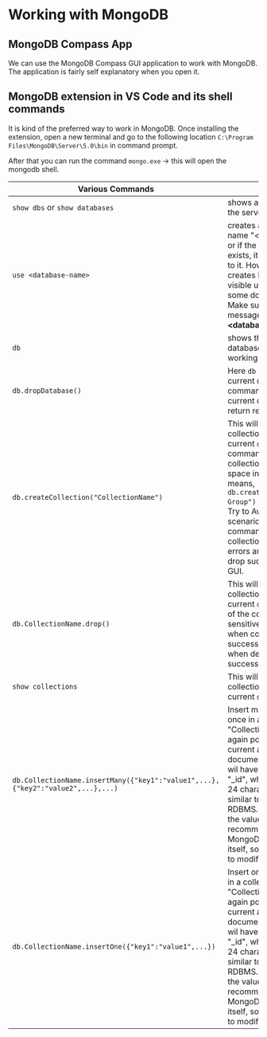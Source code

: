 # Working with MongoDB

## MongoDB Compass App

We can use the MongoDB Compass GUI application to work with MongoDB. The application is fairly self explanatory when you open it.

## MongoDB extension in VS Code and its shell commands

It is kind of the preferred way to work in MongoDB. Once installing the extension, open a new terminal and go to the following location `C:\Program Files\MongoDB\Server\5.0\bin` in command prompt.

After that you can run the command `mongo.exe` -> this will open the mongodb shell.

| Various Commands                                                                | Details                                                                                                                                                                                                                                                                                                                                                                                |
| ------------------------------------------------------------------------------- | -------------------------------------------------------------------------------------------------------------------------------------------------------------------------------------------------------------------------------------------------------------------------------------------------------------------------------------------------------------------------------------- |
| `show dbs` or `show databases`                                                  | shows all the databases in the server                                                                                                                                                                                                                                                                                                                                                  |
| `use <database-name>`                                                           | creates a Database with name "\<database-name\>" or if the database already exists, it simply switches to it. However, the newly creates DB will not be visible unless you insert some document inside it. Make sure you see the message **"switched to db \<database-name\>"**                                                                                                        |
| `db`                                                                            | shows the current database you are using or working space DB                                                                                                                                                                                                                                                                                                                           |
| `db.dropDatabase()`                                                             | Here `db` refers to the current database. So this command will drop the current database and return result like `{"ok":1}`                                                                                                                                                                                                                                                             |
| `db.createCollection("CollectionName")`                                         | This will create a new collection inside the current `db`. **Note**, This commands also allows the collection names to have space in between. This means, `db.createCollection("Peer Group")` is also valid. But Try to Avoid such a scenarios as drop commands to such collections may give some errors and you will need to drop such collections from GUI.                          |
| `db.CollectionName.drop()`                                                      | This will drop the collection inside the current `db`. **Note**, the name of the collection is case sensitive. It returns `true` when collection is deleted successfully and `false` when deletion not successful.                                                                                                                                                                     |
| `show collections`                                                              | This will show the list of collections inside the current `db`                                                                                                                                                                                                                                                                                                                         |
| `db.CollectionName.insertMany({"key1":"value1",...},{"key2":"value2",...},...)` | Insert many documents at once in a collection "CollectionName". `db` again points to to the current active DB. Every document that we insert wil have a unique key "\_id", which is unique and 24 characters. It will be similar to primary key in RDBMS. We can change the value of \_id but it is not recommended as MongoDB provides it by itself, so we don't needed to modify it. |
| `db.CollectionName.insertOne({"key1":"value1",...})`                            | Insert only one document in a collection "CollectionName". `db` again points to to the current active DB. Every document that we insert wil have a unique key "\_id", which is unique and 24 characters. It will be similar to primary key in RDBMS. We can change the value of \_id but it is not recommended as MongoDB provides it by itself, so we don't needed to modify it.      |
